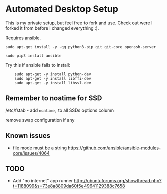 Automated Desktop Setup
=======================

This is my private setup, but feel free to fork and use.
Check out were I forked it from before I changed everything :).

Requires ansible.

```
sudo apt-get install -y -qq python3-pip git git-core openssh-server

sudo pip3 install ansible
```

Try this if ansible fails to install:
```    
    sudo apt-get -y install python-dev
    sudo apt-get -y install libffi-dev
    sudo apt-get -y install libssl-dev

```

## Remember to noatime for SSD
/etc/fstab - add `noatime,` to all SSDs options column

remove swap configuration if any


## Known issues

-  file mode must be a string https://github.com/ansible/ansible-modules-core/issues/4064


## TODO

- Add "no internet" app runner http://ubuntuforums.org/showthread.php?t=1188099&s=73e8a8809da60f5e49641129388c7658
